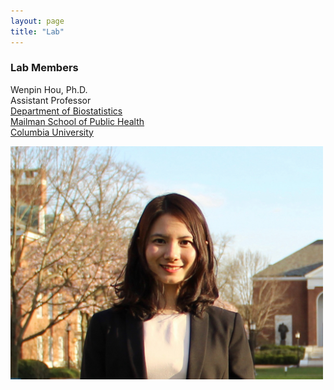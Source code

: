 ```yaml
---
layout: page
title: "Lab"
---
```



### Lab Members

<div class="row-fluid" markdown="1">
<div class="span6" markdown="1">

Wenpin Hou, Ph.D. <br/>
Assistant Professor <br/>
[Department of Biostatistics](https://www.publichealth.columbia.edu/academics/departments/biostatistics) <br/>
[Mailman School of Public Health](https://www.publichealth.columbia.edu/) <br/>
[Columbia University](https://www.columbia.edu/) <br/>

</div>
<div class="span3" markdown="1">

<img src="images/wenpin.png" alt="Wenpin Hou photo" width="500">

</div>
</div>




